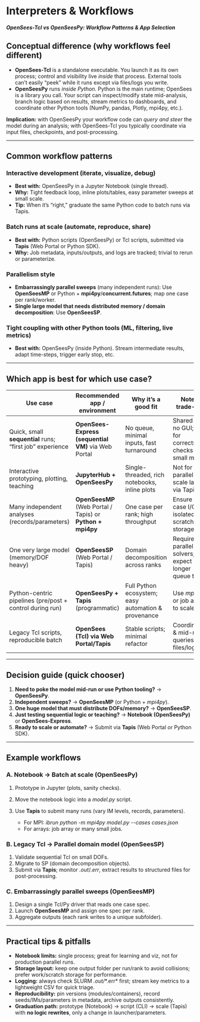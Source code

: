 # Interpreters & Workflows
***OpenSees-Tcl vs OpenSeesPy: Workflow Patterns & App Selection***

## Conceptual difference (why workflows feel different)

* **OpenSees-Tcl** is a standalone executable. You launch it as its own process; control and visibility live *inside* that process. External tools can’t easily “peek” while it runs except via files/logs you write.
* **OpenSeesPy** runs *inside Python*. Python is the main runtime; OpenSees is a library you call. Your script can inspect/modify state mid-analysis, branch logic based on results, stream metrics to dashboards, and coordinate other Python tools (NumPy, pandas, Plotly, mpi4py, etc.).

**Implication:** with OpenSeesPy your workflow code can *query and steer* the model during an analysis; with OpenSees-Tcl you typically coordinate via input files, checkpoints, and post-processing.

---

## Common workflow patterns

### Interactive development (iterate, visualize, debug)

* **Best with:** OpenSeesPy in a Jupyter Notebook (single thread).
* **Why:** Tight feedback loop, inline plots/tables, easy parameter sweeps at small scale.
* **Tip:** When it’s “right,” graduate the same Python code to batch runs via Tapis.

### Batch runs at scale (automate, reproduce, share)

* **Best with:** Python scripts (OpenSeesPy) or Tcl scripts, submitted via **Tapis** (Web Portal or Python SDK).
* **Why:** Job metadata, inputs/outputs, and logs are tracked; trivial to rerun or parameterize.

### Parallelism style

* **Embarrassingly parallel sweeps** (many independent runs):
  Use **OpenSeesMP** or Python + **mpi4py**/**concurrent.futures**; map one case per rank/worker.
* **Single large model that needs distributed memory / domain decomposition**:
  Use **OpenSeesSP**.

### Tight coupling with other Python tools (ML, filtering, live metrics)

* **Best with:** OpenSeesPy (inside Python).
  Stream intermediate results, adapt time-steps, trigger early stop, etc.

---

## Which app is best for which use case?

| Use case                                                 | Recommended app / environment                              | Why it’s a good fit                                 | Notes / trade-offs                                             |
| -------------------------------------------------------- | ---------------------------------------------------------- | --------------------------------------------------- | -------------------------------------------------------------- |
| Quick, small **sequential** runs; “first job” experience | **OpenSees-Express (sequential VM)** via Web Portal        | No queue, minimal inputs, fast turnaround           | Shared VM, no GUI; great for correctness checks & small models |
| Interactive prototyping, plotting, teaching              | **JupyterHub + OpenSeesPy**                                | Single-threaded, rich notebooks, inline plots       | Not for big parallel jobs; scale later via Tapis               |
| Many independent analyses (records/parameters)           | **OpenSeesMP** (Web Portal / Tapis) or **Python + mpi4py** | One case per rank; high throughput                  | Ensure per-case I/O is isolated; use scratch/work storage      |
| One very large model (memory/DOF heavy)                  | **OpenSeesSP** (Web Portal / Tapis)                        | Domain decomposition across ranks                   | Requires parallel solvers; expect longer queue times           |
| Python-centric pipelines (pre/post + control during run) | **OpenSeesPy + Tapis** (programmatic)                      | Full Python ecosystem; easy automation & provenance | Use *mpi4py* or job arrays to scale                            |
| Legacy Tcl scripts, reproducible batch                   | **OpenSees (Tcl) via Web Portal/Tapis**                    | Stable scripts; minimal refactor                    | Coordination & mid-run queries via files/logs                  |

---

## Decision guide (quick chooser)

1. **Need to poke the model mid-run or use Python tooling?** → **OpenSeesPy**.
2. **Independent sweeps?** → **OpenSeesMP** (or Python + *mpi4py*).
3. **One huge model that must distribute DOFs/memory?** → **OpenSeesSP**.
4. **Just testing sequential logic or teaching?** → **Notebook (OpenSeesPy)** or **OpenSees-Express**.
5. **Ready to scale or automate?** → Submit via **Tapis** (Web Portal or Python SDK).

---

## Example workflows

### A. Notebook → Batch at scale (OpenSeesPy)

1. Prototype in Jupyter (plots, sanity checks).
2. Move the notebook logic into a *model.py* script.
3. Use **Tapis** to submit many runs (vary IM levels, records, parameters).

   * For MPI: *ibrun python -m mpi4py model.py --cases cases.json*
   * For arrays: job array or many small jobs.

### B. Legacy Tcl → Parallel domain model (OpenSeesSP)

1. Validate sequential Tcl on small DOFs.
2. Migrate to SP (domain decomposition objects).
3. Submit via **Tapis**; monitor *.out*/*.err*, extract results to structured files for post-processing.

### C. Embarrassingly parallel sweeps (OpenSeesMP)

1. Design a single Tcl/Py driver that reads one case spec.
2. Launch **OpenSeesMP** and assign one spec per rank.
3. Aggregate outputs (each rank writes to a unique subfolder).

---

## Practical tips & pitfalls

* **Notebook limits:** single process; great for learning and viz, not for production parallel runs.
* **Storage layout:** keep one output folder per run/rank to avoid collisions; prefer work/scratch storage for performance.
* **Logging:** always check SLURM **.out*/**.err* first; stream key metrics to a lightweight CSV for quick triage.
* **Reproducibility:** pin versions (modules/containers), record seeds/IMs/parameters in metadata, archive outputs consistently.
* **Graduation path:** prototype (Notebook) → script (CLI) → scale (Tapis) with **no logic rewrites**, only a change in launcher/parameters.
